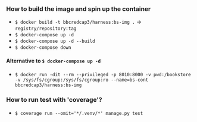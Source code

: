 ### How to build the image and spin up the container

-   `$ docker build -t bbcredcap3/harness:bs-img .` -> `registry/repository:tag`
-   `$ docker-compose up -d`
-   `$ docker-compose up -d --build`
-   `$ docker-compose down`

#### Alternative to `$ docker-compose up -d`

-   `$ docker run -dit --rm --privileged -p 8010:8000 -v pwd:/bookstore -v /sys/fs/cgroup:/sys/fs/cgroup:ro --name=bs-cont bbcredcap3/harness:bs-img`

### How to run test with 'coverage'?

-   `$ coverage run --omit='*/.venv/*' manage.py test`
